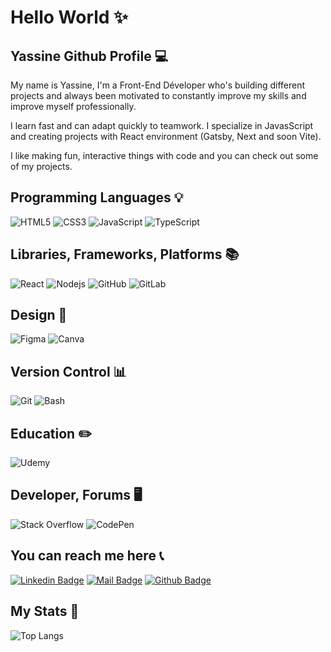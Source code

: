# Hello World  ✨

## Yassine Github Profile  💻
My name is Yassine, I'm a Front-End Déveloper who's building different projects and always been motivated to constantly improve my skills and improve myself professionally.

I learn fast and can adapt quickly to teamwork. I specialize in JavasScript and creating projects with React environment (Gatsby, Next and soon Vite).

I like making fun, interactive things with code and you can check out some of my projects.

## Programming Languages  💡
![HTML5](https://img.shields.io/badge/-HTML5-282c34?style=flat-square&logo=html5&logoColor=white)
![CSS3](https://img.shields.io/badge/-CSS3-282c34?style=flat-square&logo=css3)
![JavaScript](https://img.shields.io/badge/-JavaScript-282c34?style=flat-square&logo=javascript)
![TypeScript](https://img.shields.io/badge/-TypeScript-282c34?style=flat-square&logo=typescript)

## Libraries, Frameworks, Platforms  📚
![React](https://img.shields.io/badge/-React-282c34?style=flat-square&logo=react)
![Nodejs](https://img.shields.io/badge/-Nodejs-282c34?style=flat-square&logo=Node.js)
![GitHub](https://img.shields.io/badge/-GitHub-282c34?style=flat-square&logo=github)
![GitLab](https://img.shields.io/badge/-GitLab-282c34?style=flat-square&logo=gitlab)

## Design  🌁
![Figma](https://img.shields.io/badge/figma-%23F24E1E.svg?style=for-the-badge&logo=figma&logoColor=white)
![Canva](https://img.shields.io/badge/Canva-%2300C4CC.svg?style=for-the-badge&logo=Canva&logoColor=white)

## Version Control  📊
![Git](https://img.shields.io/badge/-Git-282c34?style=flat-square&logo=git)
![Bash](https://img.shields.io/badge/-Bash-black?style=flat-square&logo=gnu-bash)

## Education ✏️
![Udemy](https://img.shields.io/badge/Udemy-%23EA5252.svg?style=for-the-badge&logo=Udemy&logoColor=white)

## Developer, Forums  🖥
![Stack Overflow](https://img.shields.io/badge/-Stackoverflow-FE7A16?style=for-the-badge&logo=stack-overflow&logoColor=white)
![CodePen](https://img.shields.io/badge/Codepen-000000?style=for-the-badge&logo=codepen&logoColor=white)

## You can reach me here  📞
[![Linkedin Badge](https://img.shields.io/badge/linkedin-%230077B5.svg?&style=for-the-badge&logo=linkedin&logoColor=white)](https://www.linkedin.com/in/yassine-tababi)
[![Mail Badge](https://img.shields.io/badge/email-c14438?style=for-the-badge&logo=Gmail&logoColor=white&link=mailto:yassine.tababi@outlook.com)](mailto:yassine.tababi@outlook.com)
[![Github Badge](https://img.shields.io/badge/github-333?style=for-the-badge&logo=github&logoColor=white)](https://github.com/crocoya)

## My Stats  💎
![Top Langs](https://github-readme-stats.vercel.app/api/top-langs/?username=crocoya&hide=TeX&layout=compact)
